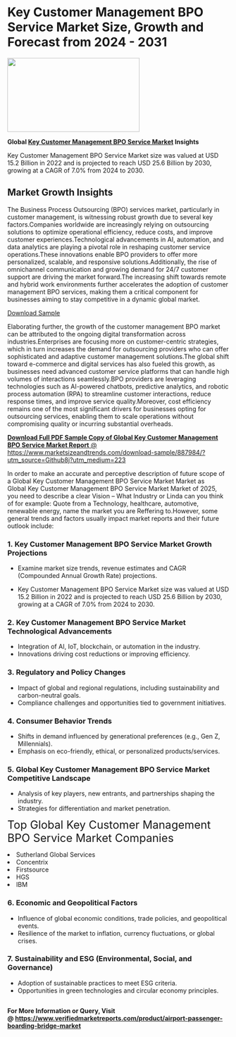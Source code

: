 <H1>Key Customer Management BPO Service Market Size, Growth and Forecast from 2024 - 2031</H1><img class="aligncenter size-medium wp-image-584254" src="https://thirdeyenews.in/wp-content/uploads/2024/09/Global-Market-Research-300x168.jpeg" alt="" width="300" height="168" /><p><strong>Global&nbsp;<a href="https://www.marketsizeandtrends.com/download-sample/887984/?utm_source=Github8j?utm_medium=223">Key Customer Management BPO Service Market</a> Insights</strong></p><p>Key Customer Management BPO Service Market size was valued at USD 15.2 Billion in 2022 and is projected to reach USD 25.6 Billion by 2030, growing at a CAGR of 7.0% from 2024 to 2030.</p><p><h2>Market Growth Insights</h2> <p>The Business Process Outsourcing (BPO) services market, particularly in customer management, is witnessing robust growth due to several key factors.Companies worldwide are increasingly relying on outsourcing solutions to optimize operational efficiency, reduce costs, and improve customer experiences.Technological advancements in AI, automation, and data analytics are playing a pivotal role in reshaping customer service operations.These innovations enable BPO providers to offer more personalized, scalable, and responsive solutions.Additionally, the rise of omnichannel communication and growing demand for 24/7 customer support are driving the market forward.The increasing shift towards remote and hybrid work environments further accelerates the adoption of customer management BPO services, making them a critical component for businesses aiming to stay competitive in a dynamic global market.</p> <p><a href="#download-sample">Download Sample</a></p> <p>Elaborating further, the growth of the customer management BPO market can be attributed to the ongoing digital transformation across industries.Enterprises are focusing more on customer-centric strategies, which in turn increases the demand for outsourcing providers who can offer sophisticated and adaptive customer management solutions.The global shift toward e-commerce and digital services has also fueled this growth, as businesses need advanced customer service platforms that can handle high volumes of interactions seamlessly.BPO providers are leveraging technologies such as AI-powered chatbots, predictive analytics, and robotic process automation (RPA) to streamline customer interactions, reduce response times, and improve service quality.Moreover, cost efficiency remains one of the most significant drivers for businesses opting for outsourcing services, enabling them to scale operations without compromising quality or incurring substantial overheads.</p> <p><a href="#get-more"></p><p><span class=""><strong>Download Full PDF Sample Copy of Global Key Customer Management BPO Service Market Report</strong> @ <a href="https://www.marketsizeandtrends.com/download-sample/887984/?utm_source=Github8j?utm_medium=223" target="_blank">https://www.marketsizeandtrends.com/download-sample/887984/?utm_source=Github8j?utm_medium=223</a></span></p><p>In order to make an accurate and perceptive description of future scope of a Global&nbsp;Key Customer Management BPO Service Market Market as Global&nbsp;Key Customer Management BPO Service Market Market of 2025, you need to describe a clear Vision &ndash; What Industry or Linda can you think of for example: Quote from a Technology, healthcare, automotive, renewable energy, name the market you are Reffering to.However, some general trends and factors usually impact market reports and their future outlook include:</p><h3>1.&nbsp;<strong>Key Customer Management BPO Service Market Growth Projections</strong></h3><ul><li>Examine market size trends, revenue estimates and CAGR (Compounded Annual Growth Rate) projections.</li><li><p>Key Customer Management BPO Service Market size was valued at USD 15.2 Billion in 2022 and is projected to reach USD 25.6 Billion by 2030, growing at a CAGR of 7.0% from 2024 to 2030.</p></li></ul><h3>2.&nbsp;<strong>Key Customer Management BPO Service Market Technological Advancements</strong></h3><ul><li>Integration of AI, IoT, blockchain, or automation in the industry.</li><li>Innovations driving cost reductions or improving efficiency.</li></ul><h3>3.&nbsp;<strong>Regulatory and Policy Changes</strong></h3><ul><li>Impact of global and regional regulations, including sustainability and carbon-neutral goals.</li><li>Compliance challenges and opportunities tied to government initiatives.</li></ul><h3>4.&nbsp;<strong>Consumer Behavior Trends</strong></h3><ul><li>Shifts in demand influenced by generational preferences (e.g., Gen Z, Millennials).</li><li>Emphasis on eco-friendly, ethical, or personalized products/services.</li></ul><h3>5.&nbsp;<strong>Global Key Customer Management BPO Service Market Competitive Landscape</strong></h3><ul><li>Analysis of key players, new entrants, and partnerships shaping the industry.</li><li>Strategies for differentiation and market penetration.</li></ul><p data-pm-slice="1 1 []"><span style="color: inherit; font-family: inherit; font-size: 25px;">Top Global Key Customer Management BPO Service Market Companies</span></p><div class="" data-test-id=""><p><li>Sutherland Global Services</li><li> Concentrix</li><li> Firstsource</li><li> HGS</li><li> IBM</li></p></div><h3>6.&nbsp;<strong>Economic and Geopolitical Factors</strong></h3><ul><li>Influence of global economic conditions, trade policies, and geopolitical events.</li><li>Resilience of the market to inflation, currency fluctuations, or global crises.</li></ul><h3>7.&nbsp;<strong>Sustainability and ESG (Environmental, Social, and Governance)</strong></h3><ul><li>Adoption of sustainable practices to meet ESG criteria.</li><li>Opportunities in green technologies and circular economy principles.</li></ul><h2><strong style="font-size: 14px;">For More Information or Query, Visit @&nbsp;</strong><a style="background-color: #ffffff; font-size: 14px;" href="https://www.marketsizeandtrends.com/report/key-customer-management-bpo-service-market-/" target="_blank">https://www.verifiedmarketreports.com/product/airport-passenger-boarding-bridge-market</a></h2>